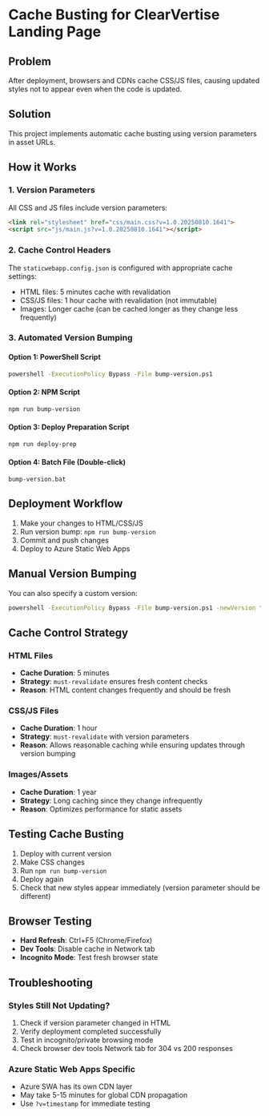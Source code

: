 # Cache Busting for ClearVertise Landing Page

## Problem
After deployment, browsers and CDNs cache CSS/JS files, causing updated styles not to appear even when the code is updated.

## Solution
This project implements automatic cache busting using version parameters in asset URLs.

## How it Works

### 1. Version Parameters
All CSS and JS files include version parameters:
```html
<link rel="stylesheet" href="css/main.css?v=1.0.20250810.1641">
<script src="js/main.js?v=1.0.20250810.1641"></script>
```

### 2. Cache Control Headers
The `staticwebapp.config.json` is configured with appropriate cache settings:
- HTML files: 5 minutes cache with revalidation
- CSS/JS files: 1 hour cache with revalidation (not immutable)
- Images: Longer cache (can be cached longer as they change less frequently)

### 3. Automated Version Bumping

#### Option 1: PowerShell Script
```bash
powershell -ExecutionPolicy Bypass -File bump-version.ps1
```

#### Option 2: NPM Script
```bash
npm run bump-version
```

#### Option 3: Deploy Preparation Script
```bash
npm run deploy-prep
```

#### Option 4: Batch File (Double-click)
```
bump-version.bat
```

## Deployment Workflow

1. Make your changes to HTML/CSS/JS
2. Run version bump: `npm run bump-version`
3. Commit and push changes
4. Deploy to Azure Static Web Apps

## Manual Version Bumping
You can also specify a custom version:
```bash
powershell -ExecutionPolicy Bypass -File bump-version.ps1 -newVersion "2.0.0"
```

## Cache Control Strategy

### HTML Files
- **Cache Duration**: 5 minutes
- **Strategy**: `must-revalidate` ensures fresh content checks
- **Reason**: HTML content changes frequently and should be fresh

### CSS/JS Files  
- **Cache Duration**: 1 hour
- **Strategy**: `must-revalidate` with version parameters
- **Reason**: Allows reasonable caching while ensuring updates through version bumping

### Images/Assets
- **Cache Duration**: 1 year
- **Strategy**: Long caching since they change infrequently
- **Reason**: Optimizes performance for static assets

## Testing Cache Busting

1. Deploy with current version
2. Make CSS changes
3. Run `npm run bump-version`
4. Deploy again
5. Check that new styles appear immediately (version parameter should be different)

## Browser Testing
- **Hard Refresh**: Ctrl+F5 (Chrome/Firefox)
- **Dev Tools**: Disable cache in Network tab
- **Incognito Mode**: Test fresh browser state

## Troubleshooting

### Styles Still Not Updating?
1. Check if version parameter changed in HTML
2. Verify deployment completed successfully
3. Test in incognito/private browsing mode
4. Check browser dev tools Network tab for 304 vs 200 responses

### Azure Static Web Apps Specific
- Azure SWA has its own CDN layer
- May take 5-15 minutes for global CDN propagation
- Use `?v=timestamp` for immediate testing
